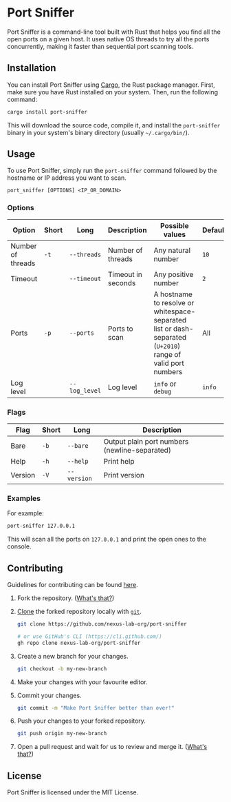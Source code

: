 # Port Sniffer

Port Sniffer is a command-line tool built with Rust that helps you find all the open ports on a given host. It uses native OS threads to try all the ports concurrently, making it faster than sequential port scanning tools.

## Installation

You can install Port Sniffer using [Cargo](https://doc.rust-lang.org/cargo/), the Rust package manager. First, make sure you have Rust installed on your system. Then, run the following command:

```sh
cargo install port-sniffer
```

This will download the source code, compile it, and install the `port-sniffer` binary in your system's binary directory (usually `~/.cargo/bin/`).

## Usage

To use Port Sniffer, simply run the `port-sniffer` command followed by the hostname or IP address you want to scan.

`port_sniffer [OPTIONS] <IP_OR_DOMAIN>`

### Options

| Option            | Short | Long          | Description        | Possible values                                                                                             | Default |
| ----------------- | ----- | ------------- | ------------------ | ----------------------------------------------------------------------------------------------------------- | ------- |
| Number of threads | `-t`  | `--threads`   | Number of threads  | Any natural number                                                                                          | `10`    |
| Timeout           |       | `--timeout`   | Timeout in seconds | Any positive number                                                                                         | `2`     |
| Ports             | `-p`  | `--ports`     | Ports to scan      | A hostname to resolve or whitespace-separated list or dash-separated (`U+2010`) range of valid port numbers | All     |
| Log level         |       | `--log_level` | Log level          | `info` or `debug`                                                                                           | `info`  |

### Flags

| Flag    | Short | Long        | Description                                   |
| ------- | ----- | ----------- | --------------------------------------------- |
| Bare    | `-b`  | `--bare`    | Output plain port numbers (newline-separated) |
| Help    | `-h`  | `--help`    | Print help                                    |
| Version | `-V`  | `--version` | Print version                                 |

### Examples

For example:

```sh
port-sniffer 127.0.0.1
```

This will scan all the ports on `127.0.0.1` and print the open ones to the console.

## Contributing

Guidelines for contributing can be found [here](CONTRIBUTING.md).

1. Fork the repository. ([What's that?](https://help.github.com/articles/fork-a-repo/))
2. [Clone](https://help.github.com/articles/cloning-a-repository/) the forked repository locally with [`git`](https://git-scm.com/).

    ```sh
    git clone https://github.com/nexus-lab-org/port-sniffer

    # or use GitHub's CLI (https://cli.github.com/)
    gh repo clone nexus-lab-org/port-sniffer
    ```

3. Create a new branch for your changes.

    ```sh
    git checkout -b my-new-branch
    ```

4. Make your changes with your favourite editor.
5. Commit your changes.

    ```sh
    git commit -m "Make Port Sniffer better than ever!"
    ```

6. Push your changes to your forked repository.

    ```sh
    git push origin my-new-branch
    ```

7. Open a pull request and wait for us to review and merge it. ([What's that?](https://help.github.com/articles/about-pull-requests/))

## License

Port Sniffer is licensed under the MIT License.
